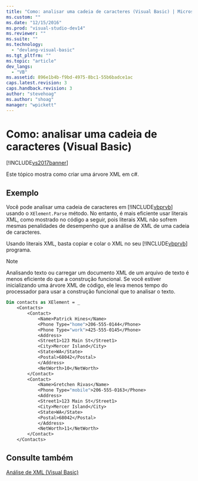 ```yaml
---
title: "Como: analisar uma cadeia de caracteres (Visual Basic) | Microsoft Docs"
ms.custom: ""
ms.date: "12/15/2016"
ms.prod: "visual-studio-dev14"
ms.reviewer: ""
ms.suite: ""
ms.technology: 
  - "devlang-visual-basic"
ms.tgt_pltfrm: ""
ms.topic: "article"
dev_langs: 
  - "VB"
ms.assetid: 896e1b4b-f9bd-4975-8bc1-55b6badce1ac
caps.latest.revision: 3
caps.handback.revision: 3
author: "stevehoag"
ms.author: "shoag"
manager: "wpickett"
---
```

# Como: analisar uma cadeia de caracteres (Visual Basic)
[!INCLUDE[vs2017banner](../../../../csharp/includes/vs2017banner.md)]

Este tópico mostra como criar uma árvore XML em c\#.  
  
## Exemplo  
 Você pode analisar uma cadeia de caracteres em [!INCLUDE[vbprvb](../../../../csharp/programming-guide/concepts/linq/includes/vbprvb_md.md)] usando o `XElement.Parse` método. No entanto, é mais eficiente usar literais XML, como mostrado no código a seguir, pois literais XML não sofrem mesmas penalidades de desempenho que a análise de XML de uma cadeia de caracteres.  
  
 Usando literais XML, basta copiar e colar o XML no seu [!INCLUDE[vbprvb](../../../../csharp/programming-guide/concepts/linq/includes/vbprvb_md.md)] programa.  
  
> [!NOTE]
>  Analisando texto ou carregar um documento XML de um arquivo de texto é menos eficiente do que a construção funcional. Se você estiver inicializando uma árvore XML de código, ele leva menos tempo do processador para usar a construção funcional que to analisar o texto.  
  
```vb  
Dim contacts as XElement = _  
    <Contacts>  
        <Contact>  
            <Name>Patrick Hines</Name>  
            <Phone Type="home">206-555-0144</Phone>  
            <Phone Type="work">425-555-0145</Phone>  
            <Address>  
            <Street1>123 Main St</Street1>  
            <City>Mercer Island</City>  
            <State>WA</State>  
            <Postal>68042</Postal>  
            </Address>  
            <NetWorth>10</NetWorth>  
        </Contact>  
        <Contact>  
            <Name>Gretchen Rivas</Name>  
            <Phone Type="mobile">206-555-0163</Phone>  
            <Address>  
            <Street1>123 Main St</Street1>  
            <City>Mercer Island</City>  
            <State>WA</State>  
            <Postal>68042</Postal>  
            </Address>  
            <NetWorth>11</NetWorth>  
        </Contact>  
    </Contacts>  
```  
  
## Consulte também  
 [Análise de XML \(Visual Basic\)](../../../../visual-basic/programming-guide/concepts/linq/parsing-xml.md)